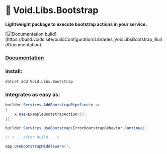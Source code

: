 # 🚀 Void.Libs.Bootstrap

**Lightweight package to execute bootstrap actions in your service.**

[![Documentation build](https://build.voids.site/app/rest/builds/buildType:(id:Libraries_VoidLibsBootstrap_BuildDocumentation),count:1,defaultFilter:false/statusIcon)](https://build.voids.site/buildConfiguration/Libraries_VoidLibsBootstrap_BuildDocumentation)
### [Documentation](https://bootstrapdocs.voids.site/)

### Install:
```bash
dotnet add Void.Libs.Bootstrap
```

### Integrates as easy as:

```csharp
builder.Services.AddBootstrapPipeline(x =>
{
    x.Use<ExampleBootstrapAction>();
});

builder.Services.UseBootstrap(ErrorBootstrapBehavior.Continue);

// < .. after build .. >

app.UseBootstrapMiddleware();
```

